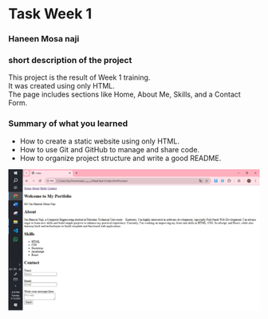 # Task Week 1

### Haneen Mosa naji 
### short description of the project
This project is the result of Week 1 training.  
It was created using only HTML.  
The page includes sections like Home, About Me, Skills, and a Contact Form.

### Summary of what you learned
- How to create a static website using only HTML.
- How to use Git and GitHub to manage and share code.
- How to organize project structure and write a good README.

![Homepage](image.png)

